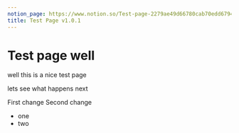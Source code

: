 ```yaml
---
notion_page: https://www.notion.so/Test-page-2279ae49d66780cab70edd679467f145
title: Test Page v1.0.1
---
```


# Test page well

well this is a nice test page

lets see what happens next

First change
Second change
- one
- two